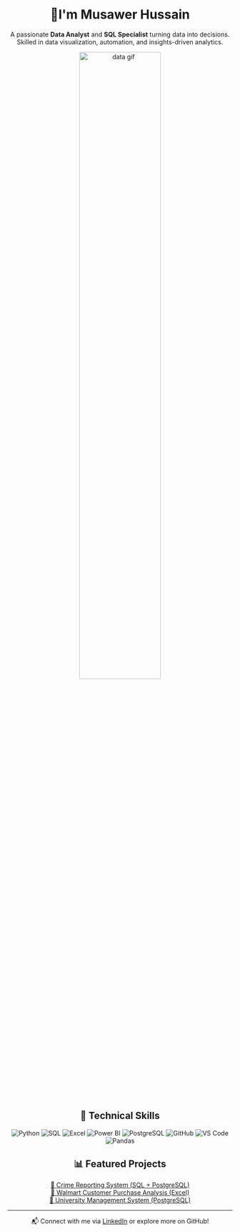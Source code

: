 <h1 align="center">👋I'm Musawer Hussain</h1>

<p align="center">
  A passionate <strong>Data Analyst</strong> and <strong>SQL Specialist</strong> turning data into decisions.<br>
  Skilled in data visualization, automation, and insights-driven analytics.
</p>

<p align="center">
  <img src="https://media.giphy.com/media/qgQUggAC3Pfv687qPC/giphy.gif" width="60%" alt="data gif"/>
</p>

<h2 align="center">🚀 Technical Skills</h2>

<p align="center">
  <img src="https://img.icons8.com/color/48/000000/python.png" title="Python"/>
  <img src="https://img.icons8.com/ios-filled/50/1C1C1C/sql.png" title="SQL"/>
  <img src="https://img.icons8.com/color/48/000000/microsoft-excel-2019.png" title="Excel"/>
  <img src="https://img.icons8.com/color/48/000000/power-bi.png" title="Power BI"/>
  <img src="https://img.icons8.com/color/48/000000/postgreesql.png" title="PostgreSQL"/>
  <img src="https://img.icons8.com/color/48/000000/github--v1.png" title="GitHub"/>
  <img src="https://img.icons8.com/color/48/000000/visual-studio-code-2019.png" title="VS Code"/>
  <img src="https://img.icons8.com/color/48/000000/pandas.png" title="Pandas"/>
</p>

<h2 align="center">📊 Featured Projects</h2>

<p align="center">
  <a href="https://github.com/Musawerhussainkhoso/crime-incident-reporting_system_sql-project">🔹 Crime Reporting System (SQL + PostgreSQL)</a><br>
  <a href="https://github.com/Musawerhussainkhoso/walmart-customer-dashboard">🔹 Walmart Customer Purchase Analysis (Excel)</a><br>
  <a href="https://github.com/Musawerhussainkhoso/University-Management-System-PostgreSQL">🔹 University Management System (PostgreSQL)</a>
</p>

---

<p align="center">
  📬 Connect with me via <a href="https://linkedin.com/in/YOUR-LINKEDIN">LinkedIn</a> or explore more on GitHub!
</p>

